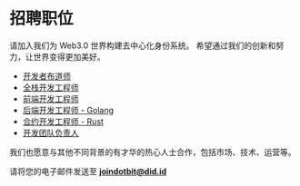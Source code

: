 # 招聘职位

请加入我们为 Web3.0 世界构建去中心化身份系统。 希望通过我们的创新和努力，让世界变得更加美好。

- [开发者布道师](/we-are-hiring/chief-evangelist)
- [全栈开发工程师](/zh/we-are-hiring/full-stack-engineer)
- [前端开发工程师](/zh/we-are-hiring/frontend-engineer)
- [后端开发工程师 - Golang](/zh/we-are-hiring/backend-engineer-golang)
- [合约开发工程师 - Rust](/zh/we-are-hiring/smart-contract-engineer-rust)
- [开发团队负责人](/zh/we-are-hiring/development-team-leader)

我们也愿意与其他不同背景的有才华的热心人士合作，包括市场、技术、运营等。

请将您的电子邮件发送至 **joindotbit@did.id**
